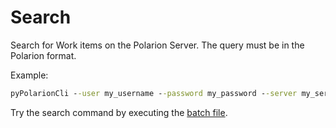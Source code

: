 # Search

Search for Work items on the Polarion Server.
The query must be in the Polarion format.

Example:

```cmd
pyPolarionCli --user my_username --password my_password --server my_server search --project my_project --query "author.id:myname"

```

Try the search command by executing the [batch file](/examples/search/search.bat).
